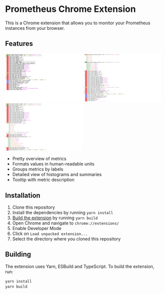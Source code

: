 Prometheus Chrome Extension
===========================

This is a Chrome extension that allows you to monitor your Prometheus instances from your browser.


## Features

<div class="center">
<img alt="Pretty overview of metrics" src="./screenshots/screenshot-01.png" width="250">
<img alt="Detailed view of histograms and summaries" src="./screenshots/screenshot-02.png" width="250">
<img alt="Grouping by labels" src="./screenshots/screenshot-03.png" width="250">
</div>

- Pretty overview of metrics
- Formats values in human-readable units
- Groups metrics by labels
- Detailed view of histograms and summaries
- Tooltip with metric description


## Installation

1. Clone this repository
2. Install the dependencies by running `yarn install`
3. [Build the extension](#building) by running `yarn build`
4. Open Chrome and navigate to `chrome://extensions/`
5. Enable Developer Mode
6. Click on `Load unpacked extension...`
7. Select the directory where you cloned this repository


## Building

The extension uses Yarn, ESBuild and TypeScript.
To build the extension, run:

```sh
yarn install
yarn build
```
